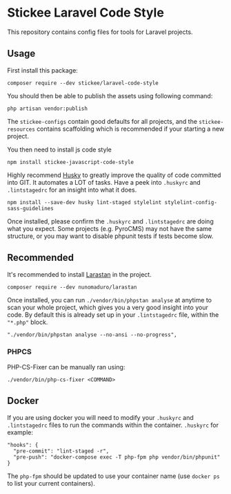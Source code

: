# Stickee Laravel Code Style

This repository contains config files for tools for Laravel projects.

## Usage

First install this package:

```
composer require --dev stickee/laravel-code-style
```

You should then be able to publish the assets using following command:
```
php artisan vendor:publish
```

The `stickee-configs` contain good defaults for all projects, and the `stickee-resources` contains
scaffolding which is recommended if your starting a new project.

You then need to install js code style

```
npm install stickee-javascript-code-style
```

Highly recommend [Husky](https://github.com/typicode/husky) to greatly improve the quality of code committed into GIT.
It automates a LOT of tasks. Have a peek into `.huskyrc` and `.lintstagedrc` for an insight into what it does.

```
npm install --save-dev husky lint-staged stylelint stylelint-config-sass-guidelines
```

Once installed, please confirm the `.huskyrc` and `.lintstagedrc` are doing what you expect. Some projects
(e.g. PyroCMS) may not have the same structure, or you may want to disable phpunit tests if tests become slow.

## Recommended

It's recommended to install [Larastan](https://github.com/nunomaduro/larastan) in the project.

```
composer require --dev nunomaduro/larastan
```

Once installed, you can run `./vendor/bin/phpstan analyse` at anytime to scan your whole project, which gives you a very good insight into your code.
By default this is already set up in your `.lintstagedrc` file, within the `"*.php"` block.

```
"./vendor/bin/phpstan analyse --no-ansi --no-progress",
```

### PHPCS

PHP-CS-Fixer can be manually ran using:

```
./vendor/bin/php-cs-fixer <COMMAND>
```

## Docker
If you are using docker you will need to modify your `.huskyrc` and `.lintstagedrc` files to run the commands within the container. `.huskyrc` for example:

```$xslt
"hooks": {
  "pre-commit": "lint-staged -r",
  "pre-push": "docker-compose exec -T php-fpm php vendor/bin/phpunit"
}
```

The `php-fpm` should be updated to use your container name (use `docker ps` to list your current containers).
